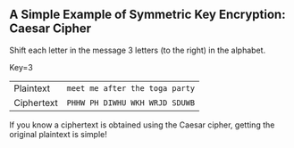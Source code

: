 ## A Simple Example of Symmetric Key Encryption: Caesar Cipher

Shift each letter in the message 3 letters (to  the right) in the alphabet.


Key=3

| | |
--|--
| Plaintext | `meet me after the toga party` |
| Ciphertext | `PHHW PH DIWHU WKH WRJD SDUWB` |



If you know a ciphertext is obtained using the Caesar cipher, getting the original plaintext is simple! 
